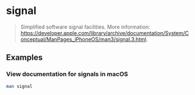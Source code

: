 # signal

> Simplified software signal facilities. More information: <https://developer.apple.com/library/archive/documentation/System/Conceptual/ManPages_iPhoneOS/man3/signal.3.html>.

## Examples

### View documentation for signals in macOS

```bash
man signal
```

